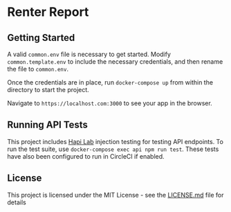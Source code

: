 # Renter Report

## Getting Started

A valid `common.env` file is necessary to get started. Modify `common.template.env` to include the necessary credentials, and then rename the file to `common.env`.

Once the credentials are in place, run `docker-compose up` from within the directory to start the project.

Navigate to `https://localhost.com:3000` to see your app in the browser.

## Running API Tests

This project includes [Hapi Lab](https://hapi.dev/module/lab/) injection testing for testing API endpoints. To run the test suite, use `docker-compose exec api npm run test`. These tests have also been configured to run in CircleCI if enabled.

## License

This project is licensed under the MIT License - see the [LICENSE.md](LICENSE.md) file for details
